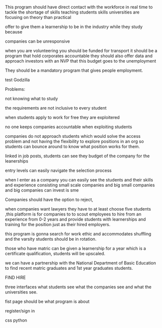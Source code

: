 This program should have direct contact with the workforce in real time to tackle the shortage of skills
teaching students skills
universities are focusing on theory than practical 

offer to give them a learnership to be in the industry while they study because 

companies can be unresponsive

when you are volunteering you should be funded for transport it should be a program that hold corporates accountable
they should also offer data and approach investors with an NVP that this budget goes to the unemployment 

They should be a mandatory program that gives people employment.

test Godzilla

Problems:
 
not knowing what to study

the requirements are not inclusive to every student

when students apply to work for free they are exploitered

no one keeps companies accountable when exploiting students

companies do not approach students which would solve the access problem and not having the flexibility to explore positions in an org so students can bounce around to know what position works for them.

linked in job posts, students can see they budget of the company for the leanerships

entry levels can easily navigate the selection process

when I enter as a company you can easily see the students and their skills and experience consisting small scale companies and big small companies and big companies can invest is sme 

Companies should have the option to reject,

when companies want lawyers they have to at least choose five students ,this platform is for companies to to scout employees to hire from an experience from 0-2 years and provide students with learnerships and training for the position just as their hired employers.

this program is gonna search for work ethic and accommodates shuffling and the varsity students should be in rotation.

those who have matric can be given a learnership for a year which is a certificate qualification, students will be upscaled.

we can have a partnership with the National Department of Basic Education to find recent matric graduates and 1st year graduates students.

FIND HIRE

three interfaces what students see what the companies see and what the universities see.

fist page should be what program is about 

register/sign in 

css
python





